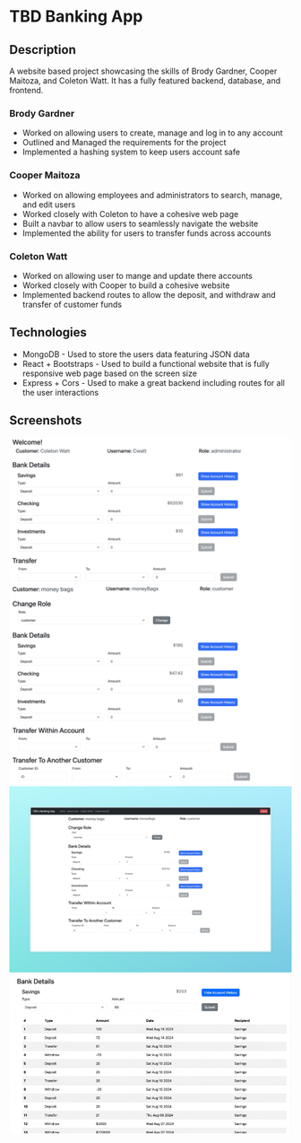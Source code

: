 # TBD Banking App

## Description

A website based project showcasing the skills of Brody Gardner, Cooper Maitoza, and Coleton Watt. It has a fully featured backend, database, and frontend.

### Brody Gardner

- Worked on allowing users to create, manage and log in to any account
- Outlined and Managed the requirements for the project
- Implemented a hashing system to keep users account safe
  
### Cooper Maitoza

- Worked on allowing employees and administrators to search, manage, and edit users
- Worked closely with Coleton to have a cohesive web page
- Built a navbar to allow users to seamlessly navigate the website
- Implemented the ability for users to transfer funds across accounts

### Coleton Watt

- Worked on allowing user to mange and update there accounts
- Worked closely with Cooper to build a cohesive website
- Implemented backend routes to allow the deposit, and withdraw and transfer of customer funds

## Technologies

- MongoDB - Used to store the users data featuring JSON data
- React + Bootstraps - Used to build a functional website that is fully responsive web page based on the screen size
- Express + Cors - Used to make a great backend including routes for all the user interactions

## Screenshots

![A banking page to allow customers to manage there account](Screenshots/image.png)
![A banking page to allow employees to manage a customers account](Screenshots/image-1.png)
![The full page showcasing the amazing navbar](Screenshots/image-2.png)
![Depositing money into an account](<Screenshots/Deposit money capture.gif>)